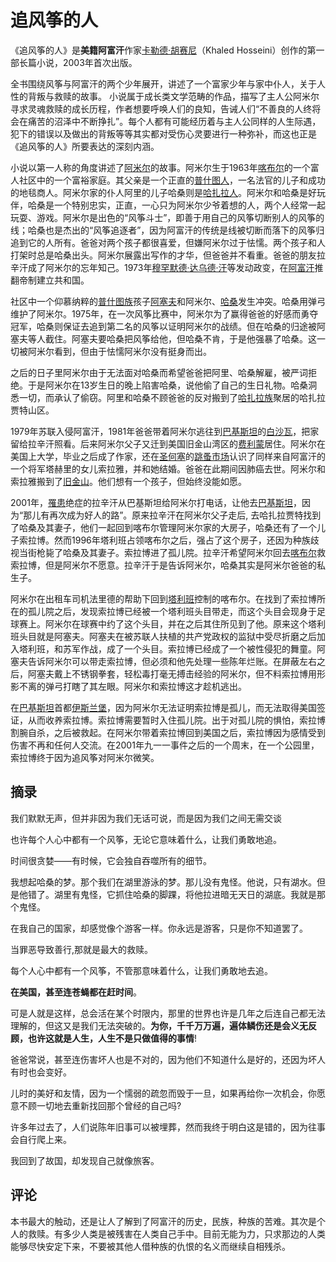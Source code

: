 # 追风筝的人

《追风筝的人》是**美籍阿富汗**作家[卡勒德·胡赛尼](https://baike.baidu.com/item/卡勒德·胡赛尼/4529803?fromModule=lemma_inlink)（Khaled Hosseini）创作的第一部长篇小说，2003年首次出版。

全书围绕风筝与阿富汗的两个少年展开，讲述了一个富家少年与家中仆人，关于人性的背叛与救赎的故事。 小说属于成长类文学范畴的作品，描写了主人公阿米尔寻求灵魂救赎的成长历程，作者想要呼唤人们的良知，告诫人们“不善良的人终将会在痛苦的沼泽中不断挣扎”。每个人都有可能经历着与主人公同样的人生际遇，犯下的错误以及做出的背叛等等其实都对受伤心灵要进行一种弥补，而这也正是《追风筝的人》所要表达的深刻内涵。

小说以第一人称的角度讲述了[阿米尔](https://baike.baidu.com/item/阿米尔/24502256?fromModule=lemma_inlink)的故事。阿米尔生于1963年[喀布尔](https://baike.baidu.com/item/喀布尔/553544?fromModule=lemma_inlink)的一个富人社区中的一个富裕家庭。其父亲是一个正直的[普什图人](https://baike.baidu.com/item/普什图人/7620076?fromModule=lemma_inlink)，一名法官的儿子和成功的地毯商人。阿米尔家的仆人阿里的儿子哈桑则是[哈扎拉人](https://baike.baidu.com/item/哈扎拉人/2395814?fromModule=lemma_inlink)。阿米尔和哈桑是好玩伴，哈桑是一个特别忠实，正直，一心只为阿米尔少爷着想的人，两个人经常一起玩耍、游戏。阿米尔是出色的“风筝斗士”，即善于用自己的风筝切断别人的风筝的线；哈桑也是杰出的“风筝追逐者”，因为阿富汗的传统是线被切断而落下的风筝归追到它的人所有。爸爸对两个孩子都很喜爱，但嫌阿米尔过于怯懦。两个孩子和人打架时总是哈桑出头。阿米尔展露出写作的才华，但爸爸并不看重。爸爸的朋友拉辛汗成了阿米尔的忘年知己。1973年[穆罕默德·达乌德·汗](https://baike.baidu.com/item/穆罕默德·达乌德·汗/8192893?fromModule=lemma_inlink)等发动政变，在[阿富汗](https://baike.baidu.com/item/阿富汗/129046?fromModule=lemma_inlink)推翻帝制建立共和国。

社区中一个仰慕纳粹的[普什图族](https://baike.baidu.com/item/普什图族/3955163?fromModule=lemma_inlink)孩子[阿塞夫](https://baike.baidu.com/item/阿塞夫/58541966?fromModule=lemma_inlink)和阿米尔、[哈桑](https://baike.baidu.com/item/哈桑/58541959?fromModule=lemma_inlink)发生冲突。哈桑用弹弓维护了阿米尔。1975年，在一次风筝比赛中，阿米尔为了赢得爸爸的好感而勇夺冠军，哈桑则保证去追到第二名的风筝以证明阿米尔的战绩。但在哈桑的归途被阿塞夫等人截住。阿塞夫要哈桑把风筝给他，但哈桑不肯，于是他强暴了哈桑。这一切被阿米尔看到，但由于怯懦阿米尔没有挺身而出。

之后的日子里阿米尔由于无法面对哈桑而希望爸爸把阿里、哈桑解雇，被严词拒绝。于是阿米尔在13岁生日的晚上陷害哈桑，说他偷了自己的生日礼物。哈桑洞悉一切，而承认了偷窃。阿里和哈桑不顾爸爸的反对搬到了[哈扎拉族](https://baike.baidu.com/item/哈扎拉族/8952918?fromModule=lemma_inlink)聚居的哈扎拉贾特山区。

1979年苏联入侵阿富汗，1981年爸爸带着阿米尔逃往到[巴基斯坦](https://baike.baidu.com/item/巴基斯坦/199648?fromModule=lemma_inlink)的[白沙瓦](https://baike.baidu.com/item/白沙瓦/1346406?fromModule=lemma_inlink)，把家留给拉辛汗照看。后来阿米尔父子又迁到美国旧金山湾区的[费利蒙](https://baike.baidu.com/item/费利蒙/321010?fromModule=lemma_inlink)居住。阿米尔在美国上大学，毕业之后成了作家，还在[圣何塞](https://baike.baidu.com/item/圣何塞/5634896?fromModule=lemma_inlink)的[跳蚤市场](https://baike.baidu.com/item/跳蚤市场/872187?fromModule=lemma_inlink)认识了同样来自阿富汗的一个将军塔赫里的女儿索拉雅，并和她结婚。爸爸在此期间因肺癌去世。阿米尔和索拉雅搬到了[旧金山](https://baike.baidu.com/item/旧金山/29211?fromModule=lemma_inlink)。他们想有一个孩子，但始终没能如愿。

2001年，[罹患](https://baike.baidu.com/item/罹患/3066265?fromModule=lemma_inlink)绝症的拉辛汗从巴基斯坦给阿米尔打电话，让他去[巴基斯坦](https://baike.baidu.com/item/巴基斯坦/199648?fromModule=lemma_inlink)，因为“那儿有再次成为好人的路”。原来拉辛汗在阿米尔父子走后, 去哈扎拉贾特找到了哈桑及其妻子，他们一起回到喀布尔管理阿米尔家的大房子，哈桑还有了一个儿子索拉博。然而1996年塔利班占领喀布尔之后，强占了这个房子，还因为种族歧视当街枪毙了哈桑及其妻子。索拉博进了孤儿院。拉辛汗希望阿米尔回去[喀布尔](https://baike.baidu.com/item/喀布尔/553544?fromModule=lemma_inlink)救索拉博，但是阿米尔不愿意。拉辛汗于是告诉阿米尔，哈桑其实是阿米尔爸爸的私生子。

阿米尔在出租车司机法里德的帮助下回到[塔利班](https://baike.baidu.com/item/塔利班/90834?fromModule=lemma_inlink)控制的喀布尔。在找到了索拉博所在的孤儿院之后，发现索拉博已经被一个塔利班头目带走，而这个头目会现身于足球赛上。阿米尔在球赛中约了这个头目，并在之后其住所见到了他。原来这个塔利班头目就是阿塞夫。阿塞夫在被苏联人扶植的共产党政权的监狱中受尽折磨之后加入塔利班，和苏军作战，成了一个头目。索拉博已经成了一个被性侵犯的舞童。阿塞夫告诉阿米尔可以带走索拉博，但必须和他先处理一些陈年烂账。在屏蔽左右之后，阿塞夫戴上不锈钢拳套，轻松毒打毫无搏击经验的阿米尔，但不料索拉博用形影不离的弹弓打瞎了其左眼。阿米尔和索拉博这才趁机逃出。

在[巴基斯坦](https://baike.baidu.com/item/巴基斯坦/199648?fromModule=lemma_inlink)首都[伊斯兰堡](https://baike.baidu.com/item/伊斯兰堡/594863?fromModule=lemma_inlink)，因为阿米尔无法证明索拉博是孤儿，而无法取得美国签证，从而收养索拉博。索拉博需要暂时入住孤儿院。出于对孤儿院的惧怕，索拉博割腕自杀，之后被救起。在阿米尔带着索拉博回到美国之后，索拉博因为感情受到伤害不再和任何人交流。在2001年九一一事件之后的一个周末，在一个公园里，索拉博终于因为追风筝对阿米尔微笑。

## 摘录

我们默默无声，但并非因为我们无话可说，而是因为我们之间无需交谈

也许每个人心中都有一个风筝，无论它意味着什么，让我们勇敢地追。

时间很贪婪——有时候，它会独自吞噬所有的细节。

我想起哈桑的梦。那个我们在湖里游泳的梦。那儿没有鬼怪。他说，只有湖水。但是他错了。湖里有鬼怪，它抓住哈桑的脚踝，将他拉进暗无天日的湖底。我就是那个鬼怪。

在我自己的国家，却感觉像个游客一样。你永远是游客，只是你不知道罢了。 

当罪恶导致善行,那就是最大的救赎。

每个人心中都有一个风筝，不管那意味着什么，让我们勇敢地去追。 

**在美国，甚至连苍蝇都在赶时间**。

可是人就是这样，总会活在某个时限内，那里的世界也许是几年之后连自己都无法理解的，但这又是我们无法突破的。**为你，千千万万遍，遍体鳞伤还是会义无反顾，也许这就是人生，人生不是只做值得的事情**!

爸爸常说，甚至连伤害坏人也是不对的，因为他们不知道什么是好的，还因为坏人有时也会变好。

 儿时的美好和友情，因为一个懦弱的疏忽而毁于一旦，如果再给你一次机会，你愿意不顾一切地去重新找回那个曾经的自己吗? 

许多年过去了，人们说陈年旧事可以被埋葬，然而我终于明白这是错的，因为往事会自行爬上来。

我回到了故国，却发现自己就像旅客。

## 评论

本书最大的触动，还是让人了解到了阿富汗的历史，民族，种族的苦难。其次是个人的救赎。有多少人类是被残害在人类自己手中。目前无能为力，只求那边的人类能够尽快安定下来，不要被其他人借种族的仇恨的名义而继续自相残杀。